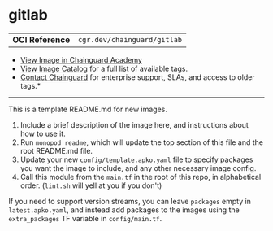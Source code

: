 <!--monopod:start-->
# gitlab
| | |
| - | - |
| **OCI Reference** | `cgr.dev/chainguard/gitlab` |


* [View Image in Chainguard Academy](https://edu.chainguard.dev/chainguard/chainguard-images/reference/gitlab/overview/)
* [View Image Catalog](https://console.enforce.dev/images/catalog) for a full list of available tags.
* [Contact Chainguard](https://www.chainguard.dev/chainguard-images) for enterprise support, SLAs, and access to older tags.*

---
<!--monopod:end-->

This is a template README.md for new images.

1. Include a brief description of the image here, and instructions about how to use it.
1. Run `monopod readme`, which will update the top section of this file and the root README.md file.
1. Update your new `config/template.apko.yaml` file to specify packages you want the image to include, and any other necessary image config.
1. Call this module from the `main.tf` in the root of this repo, in alphabetical order. (`lint.sh` will yell at you if you don't)

If you need to support version streams, you can leave `packages` empty in `latest.apko.yaml`, and instead add packages to the images using the `extra_packages` TF variable in `config/main.tf`.
